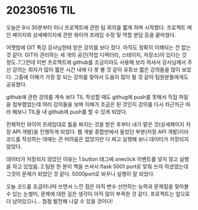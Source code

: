 # 20230516 TIL
오늘은 9시 30분부터 미니 프로젝트에 관한 팀 회의를 짧게 하며 시작했다. 프로젝트 메인 페이지와 상세페이지에 관한 와이어 프레임 수정 및 역할 분담 등을 끝마쳤다.

어젯밤에 GIT 특강 강사님한테 받은 강의를 보다 잤다. 아직도 정확히 이해되는 건 없는 것 같다. GIT이 관리하는 세 개의 공간(작업 디렉터리, 스테이지, 저장소)이 있다는 것 정도..?그런데 이번 프로젝트에 github를 조금이라도 사용해 보라 하셔서 강사님께서 주신 강의는 회차가 많아 짧은 시간 내에 다 못 볼 것 같아 유튜브 짧은 강의들을 많이 보았다. 그중에 이해가 가장 잘 되는 강의를 찾아서 도움이 많이 될 것 같아 팀원분들에게도 공유했다.

github에 관한 강의를 계속 보다 TIL 작성할 때도 githug에 push를 못해서 직접 파일을 첨부했었는데 여러 강의들을 보며 이해가 조금은 된 것인지 강의를 다시 차근차근 따라 해보니 TIL을 내 github에 push를 할 수 있게 되었다.

전체적인 와이어 프레임대로 틀을 짜지는 것을 받은 후부터 내가 맡은 것(상세페이지 저장 API 개발)을 진행하게 되었다. 웹 개발 종합반에서 들었던 부분(저장 API 개발)이라 코드를 작성하는 데에는 큰 어려움은 없었지만 다 짜고 실행해 보니 데이터가 저장되지 않았다.

데이터가 저장되지 않았던 이유는
1.button 태그에 oneclick 이벤트를 넣지 않고 실행을 하고 있었음.
2.팀원 한 분이 맥을 쓰셔서 flask 5001 port로 맞춰 쓰자 하셨었는데 그것이 문제가 되었던 것 같다. 5000port로 바꾸니 실행이 잘 되었다.

오늘 코드를 조금이나마 쓰면서 느낀 점은 아직 변수 선언하는 능력과 문제점을 찾아볼 수 있는 눈썰미, 문제에 대한 깊은 생각이 아직 많이 부족한 것 같다. 프로젝트는 앞으로 더 남아있으니... 점점 발전해 나갈 수 있을 것이다!